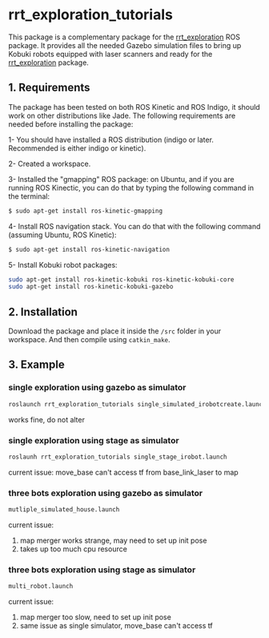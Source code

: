 # rrt_exploration_tutorials
This package is a complementary package for the [rrt_exploration](https://github.com/hasauino/rrt_exploration) ROS package. It provides all the needed Gazebo simulation files to bring up Kobuki robots equipped with laser scanners and ready for the [rrt_exploration](https://github.com/hasauino/rrt_exploration) package. 

## 1. Requirements
The package has been tested on both ROS Kinetic and ROS Indigo, it should work on other distributions like Jade. The following requirements are needed before installing the package:

1- You should have installed a ROS distribution (indigo or later. Recommended is either indigo or kinetic).

2- Created a workspace.

3- Installed the "gmapping" ROS package: on Ubuntu, and if you are running ROS Kinectic, you can do that by typing the following command in the terminal:

```sh
$ sudo apt-get install ros-kinetic-gmapping
```
4- Install ROS navigation stack. You can do that with the following command (assuming Ubuntu, ROS Kinetic):
```sh
$ sudo apt-get install ros-kinetic-navigation
```
5- Install Kobuki robot packages:
```sh
sudo apt-get install ros-kinetic-kobuki ros-kinetic-kobuki-core
sudo apt-get install ros-kinetic-kobuki-gazebo
```
## 2. Installation
Download the package and place it inside the ```/src``` folder in your workspace. And then compile using ```catkin_make```.

## 3. Example

### single exploration using gazebo as simulator

```sh
roslaunch rrt_exploration_tutorials single_simulated_irobotcreate.launch
```

works fine, do not alter

### single exploration using stage as simulator

```sh
roslaunh rrt_exploration_tutorials single_stage_irobot.launch
```

current issue: move_base can't access tf from base_link_laser to map

### three bots exploration using gazebo as simulator

```sh
mutliple_simulated_house.launch
```

current issue:   
1. map merger works strange, may need to set up init pose  
2. takes up too much cpu resource

### three bots exploration using stage as simulator

```sh
multi_robot.launch
```

current issue:  
1. map merger too slow, need to set up init pose  
2. same issue as single simulator, move_base can't access tf

